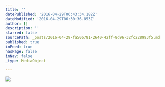 ```yaml
---
title: ''
datePublished: '2016-04-29T06:43:34.182Z'
dateModified: '2016-04-29T06:30:36.853Z'
author: []
description: ''
starred: false
sourcePath: _posts/2016-04-29-fa506781-2640-42ff-8d96-32fc228993f5.md
published: true
inFeed: true
hasPage: false
inNav: false
_type: MediaObject

---
```

![](https://the-grid-user-content.s3-us-west-2.amazonaws.com/24cc91c6-1fac-4dec-a31c-c773287dc892.jpg)